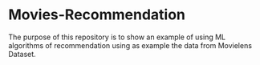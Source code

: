 # Movies-Recommendation
The purpose of this repository is to show an example of using ML algorithms of recommendation using as example the data from Movielens Dataset.
